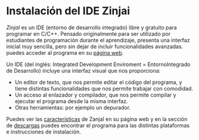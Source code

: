 # Instalación del IDE Zinjai

*ZinjaI* es un IDE (entorno de desarrollo integrado) libre y gratuito para programar en C/C++. Pensado originalmente para ser utilizado por estudiantes de programación durante el aprendizaje, presenta una interfaz inicial muy sencilla, pero sin dejar de incluir funcionalidades avanzadas. puedes acceder al programa en su [página web](http://zinjai.sourceforge.net/).

Un IDE (del   inglés:   Integrated  Development   Enviroment   = EntornoIntegrado de Desarrollo) incluye una interfaz visual que nos proporciona:

* Un editor de texto, que nos permite editar el código del programa, y tiene distintas funcionalidades que nos permite trabajar con comodidad.
* Un acceso al enlazador y compilador, que nos permite compilar y ejecutar el programa desde la misma interfaz.
* Otras herramientas: por ejemplo un depurador.

Puedes ver las [características](http://zinjai.sourceforge.net/index.php?page=features.php) de ZanjaI en su página web y en la sección de [descargas](http://zinjai.sourceforge.net/index.php?page=descargas.php) puedes encontrar el programa para las distintas plataformas e instrucciones de instalación.